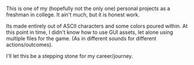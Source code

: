 This is one of my (hopefully not the only one) personal projects as a freshman in college. It ain't much, but it is honest work.

Its made entirely out of ASCII characters and some colors poured within.
At this point in time, I didn't know how to use GUI assets, let alone using multiple files for the game. (As in different sounds for different actions/outcomes).

I'll let this be a stepping stone for my career/journey.
